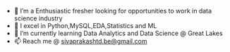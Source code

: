 - 👋 I’m a Enthusiastic fresher looking for opportunities to work in data science industry
- 🔭 I excel in Python,MySQL,EDA,Statistics and ML
- 🌱 I’m currently learning Data Analytics and Data Science @ Great Lakes
- 📫 Reach me @ sivaprakashtd.be@gmail.com

<!---
sivprakashbe/sivprakashbe is a ✨ special ✨ repository because its `README.md` (this file) appears on your GitHub profile.
You can click the Preview link to take a look at your changes.
--->
